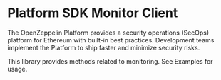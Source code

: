# Platform SDK Monitor Client

The OpenZeppelin Platform provides a security operations (SecOps) platform for Ethereum with built-in best practices. Development teams implement the Platform to ship faster and minimize security risks.

This library provides methods related to monitoring. See Examples for usage.
